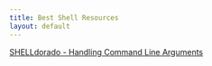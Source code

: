 ```yaml
---
title: Best Shell Resources
layout: default
---
```

[SHELLdorado - Handling Command Line Arguments](http://shelldorado.com/goodcoding/cmdargs.html)
